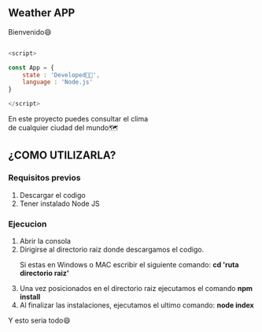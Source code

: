 ## Weather APP

Bienvenido😄

```js

<script>

const App = {
    state : 'Developed👨‍💻',
    language : 'Node.js'
}

</script>

```


En este proyecto puedes consultar el clima <br> de cualquier ciudad del mundo🗺

## ¿COMO UTILIZARLA?

<h3><b>Requisitos previos</b></h3>


<ol>
    <li>Descargar el codigo </li>
    <li>Tener instalado Node JS </li>
</ol>

 
 <h3> <b>Ejecucion</b> </h3>
 
 <ol>
    <li>Abrir la consola</li>
    <li>Dirigirse al directorio raiz donde descargamos el codigo.</li>
    <p>Si estas en Windows o MAC escribir el siguiente comando: <b>cd 'ruta directorio raiz'</p></b>
    <li>Una vez posicionados en el directorio raiz ejecutamos el comando <b>npm install</b> </li>
    <li>Al finalizar las instalaciones, ejecutamos el ultimo comando: <b>node index</b> </li>
</ol>

Y esto seria todo😄


